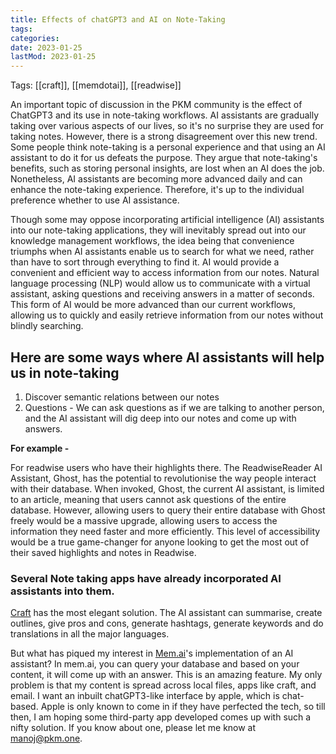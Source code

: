 ```yaml
---
title: Effects of chatGPT3 and AI on Note-Taking
tags:
categories:
date: 2023-01-25
lastMod: 2023-01-25
---
```

Tags: [[craft]], [[memdotai]], [[readwise]]

An important topic of discussion in the PKM community is the effect of ChatGPT3 and its use in note-taking workflows. AI assistants are gradually taking over various aspects of our lives, so it's no surprise they are used for taking notes. However, there is a strong disagreement over this new trend. Some people think note-taking is a personal experience and that using an AI assistant to do it for us defeats the purpose. They argue that note-taking's benefits, such as storing personal insights, are lost when an AI does the job. Nonetheless, AI assistants are becoming more advanced daily and can enhance the note-taking experience. Therefore, it's up to the individual preference whether to use AI assistance.

Though some may oppose incorporating artificial intelligence (AI) assistants into our note-taking applications, they will inevitably spread out into our knowledge management workflows, the idea being that convenience triumphs when AI assistants enable us to search for what we need, rather than have to sort through everything to find it. AI would provide a convenient and efficient way to access information from our notes. Natural language processing (NLP) would allow us to communicate with a virtual assistant, asking questions and receiving answers in a matter of seconds. This form of AI would be more advanced than our current workflows, allowing us to quickly and easily retrieve information from our notes without blindly searching.

## Here are some ways where AI assistants will help us in note-taking

1. Discover semantic relations between our notes
2. Questions - We can ask questions as if we are talking to another person, and the AI assistant will dig deep into our notes and come up with answers.

**For example -**

For readwise users who have their highlights there. The ReadwiseReader AI Assistant, Ghost, has the potential to revolutionise the way people interact with their database. When invoked, Ghost, the current AI assistant, is limited to an article, meaning that users cannot ask questions of the entire database. However, allowing users to query their entire database with Ghost freely would be a massive upgrade, allowing users to access the information they need faster and more efficiently. This level of accessibility would be a true game-changer for anyone looking to get the most out of their saved highlights and notes in Readwise.

### Several Note taking apps have already incorporated AI assistants into them.

[Craft](https://www.craft.do/) has the most elegant solution. The AI assistant can summarise, create outlines, give pros and cons, generate hashtags, generate keywords and do translations in all the major languages.

But what has piqued my interest in [Mem.ai](https://mem.ai)'s implementation of an AI assistant? In mem.ai, you can query your database and based on your content, it will come up with an answer. This is an amazing feature. My only problem is that my content is spread across local files, apps like craft, and email. I want an inbuilt chatGPT3-like interface by apple, which is chat-based. Apple is only known to come in if they have perfected the tech, so till then, I am hoping some third-party app developed comes up with such a nifty solution. If you know about one, please let me know at manoj@pkm.one.
